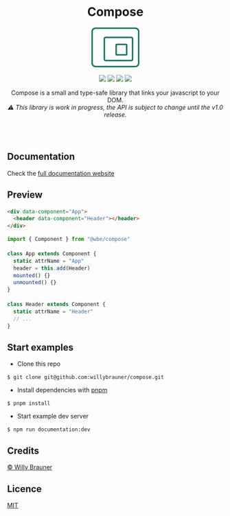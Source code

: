 <div align="center">
<h1>Compose</h1>

![](documentation/static/img/logo.png)

![](https://img.shields.io/npm/v/@wbe/compose/latest.svg)
![](https://img.shields.io/bundlephobia/minzip/@wbe/compose.svg)
![](https://img.shields.io/npm/dt/@wbe/compose.svg)
![](https://img.shields.io/npm/l/@wbe/compose.svg)

Compose is a small and type-safe library that links your javascript to your DOM.  
_⚠️ This library is work in progress, the API is subject to change until the v1.0 release._

<br/>
<br/>
</div>

## Documentation

Check the [full documentation website](https://willybrauner.github.io/compose)

## Preview

```html
<div data-component="App">
  <header data-component="Header"></header>
</div>
```

```js
import { Component } from "@wbe/compose"

class App extends Component {
  static attrName = "App"
  header = this.add(Header)
  mounted() {}
  unmounted() {}
}

class Header extends Component {
  static attrName = "Header"
  // ...
}
```

## Start examples

- Clone this repo

```shell
$ git clone git@github.com:willybrauner/compose.git
```

- Install dependencies with [pnpm](https://pnpm.io/)

```shell
$ pnpm install
```

- Start example dev server

```shell
$ npm run documentation:dev
```

## <a name="Credits"></a>Credits

[© Willy Brauner](https://willybrauner.com)

## <a name="Licence"></a>Licence

[MIT](./LICENCE)
